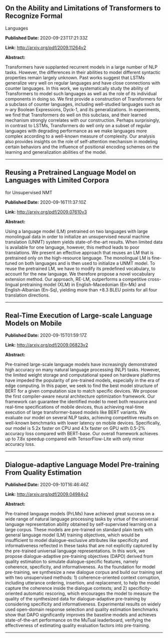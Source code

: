 ## On the Ability and Limitations of Transformers to Recognize Formal
  Languages

**Published Date:** 2020-09-23T17:21:33Z

**Link:** http://arxiv.org/pdf/2009.11264v2

**Abstract:**

  Transformers have supplanted recurrent models in a large number of NLP tasks.
However, the differences in their abilities to model different syntactic
properties remain largely unknown. Past works suggest that LSTMs generalize
very well on regular languages and have close connections with counter
languages. In this work, we systematically study the ability of Transformers to
model such languages as well as the role of its individual components in doing
so. We first provide a construction of Transformers for a subclass of counter
languages, including well-studied languages such as n-ary Boolean Expressions,
Dyck-1, and its generalizations. In experiments, we find that Transformers do
well on this subclass, and their learned mechanism strongly correlates with our
construction. Perhaps surprisingly, in contrast to LSTMs, Transformers do well
only on a subset of regular languages with degrading performance as we make
languages more complex according to a well-known measure of complexity. Our
analysis also provides insights on the role of self-attention mechanism in
modeling certain behaviors and the influence of positional encoding schemes on
the learning and generalization abilities of the model.


---

## Reusing a Pretrained Language Model on Languages with Limited Corpora
  for Unsupervised NMT

**Published Date:** 2020-09-16T11:37:10Z

**Link:** http://arxiv.org/pdf/2009.07610v3

**Abstract:**

  Using a language model (LM) pretrained on two languages with large
monolingual data in order to initialize an unsupervised neural machine
translation (UNMT) system yields state-of-the-art results. When limited data is
available for one language, however, this method leads to poor translations. We
present an effective approach that reuses an LM that is pretrained only on the
high-resource language. The monolingual LM is fine-tuned on both languages and
is then used to initialize a UNMT model. To reuse the pretrained LM, we have to
modify its predefined vocabulary, to account for the new language. We therefore
propose a novel vocabulary extension method. Our approach, RE-LM, outperforms a
competitive cross-lingual pretraining model (XLM) in English-Macedonian (En-Mk)
and English-Albanian (En-Sq), yielding more than +8.3 BLEU points for all four
translation directions.


---

## Real-Time Execution of Large-scale Language Models on Mobile

**Published Date:** 2020-09-15T01:59:17Z

**Link:** http://arxiv.org/pdf/2009.06823v2

**Abstract:**

  Pre-trained large-scale language models have increasingly demonstrated high
accuracy on many natural language processing (NLP) tasks. However, the limited
weight storage and computational speed on hardware platforms have impeded the
popularity of pre-trained models, especially in the era of edge computing. In
this paper, we seek to find the best model structure of BERT for a given
computation size to match specific devices. We propose the first compiler-aware
neural architecture optimization framework. Our framework can guarantee the
identified model to meet both resource and real-time specifications of mobile
devices, thus achieving real-time execution of large transformer-based models
like BERT variants. We evaluate our model on several NLP tasks, achieving
competitive results on well-known benchmarks with lower latency on mobile
devices. Specifically, our model is 5.2x faster on CPU and 4.1x faster on GPU
with 0.5-2% accuracy loss compared with BERT-base. Our overall framework
achieves up to 7.8x speedup compared with TensorFlow-Lite with only minor
accuracy loss.


---

## Dialogue-adaptive Language Model Pre-training From Quality Estimation

**Published Date:** 2020-09-10T16:46:46Z

**Link:** http://arxiv.org/pdf/2009.04984v2

**Abstract:**

  Pre-trained language models (PrLMs) have achieved great success on a wide
range of natural language processing tasks by virtue of the universal language
representation ability obtained by self-supervised learning on a large corpus.
These models are pre-trained on standard plain texts with general language
model (LM) training objectives, which would be insufficient to model
dialogue-exclusive attributes like specificity and informativeness reflected in
these tasks that are not explicitly captured by the pre-trained universal
language representations. In this work, we propose dialogue-adaptive
pre-training objectives (DAPO) derived from quality estimation to simulate
dialogue-specific features, namely coherence, specificity, and informativeness.
As the foundation for model pre-training, we synthesize a new dialogue corpus
and build our training set with two unsupervised methods: 1) coherence-oriented
context corruption, including utterance ordering, insertion, and replacement,
to help the model capture the coherence inside the dialogue contexts; and 2)
specificity-oriented automatic rescoring, which encourages the model to measure
the quality of the synthesized data for dialogue-adaptive pre-training by
considering specificity and informativeness. Experimental results on widely
used open-domain response selection and quality estimation benchmarks show that
DAPO significantly improves the baseline models and achieves state-of-the-art
performance on the MuTual leaderboard, verifying the effectiveness of
estimating quality evaluation factors into pre-training.


---

